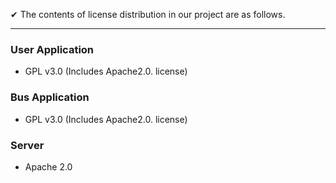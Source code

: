 ✔ The contents of license distribution in our project are as follows. 
  
---

### User Application
- GPL v3.0 (Includes Apache2.0. license)

### Bus Application
- GPL v3.0 (Includes Apache2.0. license)

### Server
- Apache 2.0

